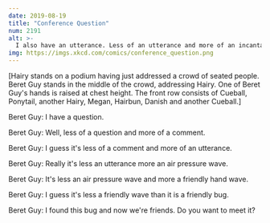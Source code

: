 ```yaml
---
date: 2019-08-19
title: "Conference Question"
num: 2191
alt: >-
  I also have an utterance. Less of an utterance and more of an incantation. Less of an incantation and more of a malediction. Less of a malediction and more of a Word of Power. Less of a Word of Power and more of an Unforgivable Curse.
img: https://imgs.xkcd.com/comics/conference_question.png
---
```

[Hairy stands on a podium having just addressed a crowd of seated people. Beret Guy stands in the middle of the crowd, addressing Hairy. One of Beret Guy's hands is raised at chest height. The front row consists of Cueball, Ponytail, another Hairy, Megan, Hairbun, Danish and another Cueball.]

Beret Guy: I have a question.

Beret Guy: Well, less of a question and more of a comment.

Beret Guy: I guess it's less of a comment and more of an utterance.

Beret Guy: Really it's less an utterance more an air pressure wave.

Beret Guy: It's less an air pressure wave and more a friendly hand wave.

Beret Guy: I guess it's less a friendly wave than it is a friendly bug.

Beret Guy: I found this bug and now we're friends. Do you want to meet it?